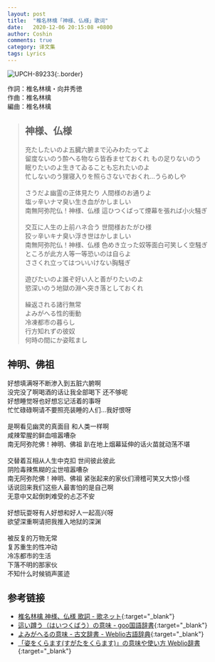 ```yaml
---
layout: post
title:  "椎名林檎「神様、仏様」歌词"
date:   2020-12-06 20:15:08 +0800
author: Coshin
comments: true
category: 译文集
tags: Lyrics
---
```

![UPCH-89233](https://is1-ssl.mzstatic.com/image/thumb/Music128/v4/73/20/3b/73203bd6-682c-04ff-832a-b57ca674ca0d/source/600x600bb.jpg){:.border}

作詞：椎名林檎・向井秀徳<br>
作曲：椎名林檎<br>
編曲：椎名林檎

<blockquote class="original">
  <h2>神様、仏様</h2>
  <p>
    充たしたいのよ五臓六腑まで沁みわたってよ<br>
    留度ないのう酔へる物なら皆呑ませておくれ もの足りないのう<br>
    眠りたいのよ生きてゐることも忘れたいのよ<br>
    忙しないのう狸寝入りを照らさないでおくれ…うらめしや<br>
    <br>
    さうだよ幽霊の正体見たり 人間様のお通りよ<br>
    塩ッ辛いナマ臭い生き血がかしましい<br>
    南無阿弥陀仏！神様、仏様 這ひつくばって煙幕を張れば小火騒ぎ<br>
    <br>
    交互に人生の上前ハネ合う 世間様おたがひ様<br>
    狡ッ辛いキナ臭い浮き世はかしましい<br>
    南無阿弥陀仏！神様、仏様 色めき立った奴等面白可笑しく空騒ぎ<br>
    ところが此方人等一等恐いのは自らよ<br>
    ささくれ立ってはついいけない胸騒ぎ<br>
    <br>
    遊びたいのよ誰ぞ好い人と善がりたいのよ<br>
    慾深いのう地獄の淵へ突き落としておくれ<br>
    <br>
    繰返される諸行無常<br>
    よみがへる性的衝動<br>
    冷凍都市の暮らし<br>
    行方知れずの彼奴<br>
    何時の間にか姿眩まし
  </p>
</blockquote>

<div class="translation">
  <h2>神明、佛祖</h2>
  <p>
    好想填满呀不断渗入到五脏六腑啊<br>
    没完没了啊喝酒的话让我全部喝下 还不够呢<br>
    好想睡觉呀也好想忘记活着的事呀<br>
    忙忙碌碌啊请不要照亮装睡的人们…我好恨呀<br>
    <br>
    是啊看见幽灵的真面目 和人类一样啊<br>
    咸辣荤腥的鲜血喧嚣嘈杂<br>
    南无阿弥陀佛！神明、佛祖 趴在地上烟幕延伸的话火苗就动荡不堪<br>
    <br>
    交替着互相从人生中克扣 世间彼此彼此<br>
    阴险毒辣焦糊的尘世喧嚣嘈杂<br>
    南无阿弥陀佛！神明、佛祖 紧张起来的家伙们滑稽可笑又大惊小怪<br>
    话说回来我们这些人最害怕的是自己啊<br>
    无意中又起倒刺难受的忐忑不安<br>
    <br>
    好想玩耍呀有人好想和好人一起高兴呀<br>
    欲望深重啊请把我推入地狱的深渊<br>
    <br>
    被反复的万物无常<br>
    复苏重生的性冲动<br>
    冷冻都市的生活<br>
    下落不明的那家伙<br>
    不知什么时候销声匿迹
  </p>
</div>

## 参考链接

* [椎名林檎 神様、仏様 歌詞 - 歌ネット](https://www.uta-net.com/song/191239/){:target="_blank"}
* [這い蹲う（はいつくばう）の意味 - goo国語辞書](https://dictionary.goo.ne.jp/word/這い蹲う/){:target="_blank"}
* [よみがへるの意味 - 古文辞書 - Weblio古語辞典](https://kobun.weblio.jp/content/よみがへる){:target="_blank"}
* [「姿をくらます(すがたをくらます)」の意味や使い方 Weblio辞書](https://www.weblio.jp/content/姿をくらます){:target="_blank"}
